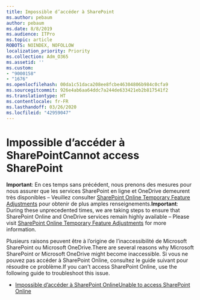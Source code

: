 ```yaml
---
title: Impossible d’accéder à SharePoint
ms.author: pebaum
author: pebaum
ms.date: 8/8/2019
ms.audience: ITPro
ms.topic: article
ROBOTS: NOINDEX, NOFOLLOW
localization_priority: Priority
ms.collection: Adm_O365
ms.assetid: ''
ms.custom:
- "9000158"
- "1676"
ms.openlocfilehash: 00da1c51daca208ee8fcbe46304806b984c0cfa9
ms.sourcegitcommit: 926e4ab6aa64ddc7a244de633421eb2b817541f2
ms.translationtype: HT
ms.contentlocale: fr-FR
ms.lasthandoff: 03/26/2020
ms.locfileid: "42959047"
---
```

# <a name="cannot-access-sharepoint"></a><span data-ttu-id="4316c-102">Impossible d’accéder à SharePoint</span><span class="sxs-lookup"><span data-stu-id="4316c-102">Cannot access SharePoint</span></span>

<span data-ttu-id="4316c-103">**Important**: En ces temps sans précédent, nous prenons des mesures pour nous assurer que les services SharePoint en ligne et OneDrive demeurent très disponibles – Veuillez consulter [SharePoint Online Temporary Feature Adjustments](https://aka.ms/ODSPAdjustments) pour obtenir de plus amples renseignements.</span><span class="sxs-lookup"><span data-stu-id="4316c-103">**Important**: During these unprecedented times, we are taking steps to ensure that SharePoint Online and OneDrive services remain highly available – Please visit [SharePoint Online Temporary Feature Adjustments](https://aka.ms/ODSPAdjustments) for more information.</span></span>

<span data-ttu-id="4316c-104">Plusieurs raisons peuvent être à l’origine de l’inaccessibilité de Microsoft SharePoint ou Microsoft OneDrive.</span><span class="sxs-lookup"><span data-stu-id="4316c-104">There are several reasons why Microsoft SharePoint or Microsoft OneDrive might become inaccessible.</span></span> <span data-ttu-id="4316c-105">Si vous ne pouvez pas accéder à SharePoint Online, consultez le guide suivant pour résoudre ce problème.</span><span class="sxs-lookup"><span data-stu-id="4316c-105">If you can't access SharePoint Online, use the following guide to troubleshoot this issue.</span></span>

- [<span data-ttu-id="4316c-106">Impossible d’accéder à SharePoint Online</span><span class="sxs-lookup"><span data-stu-id="4316c-106">Unable to access SharePoint Online</span></span>](https://docs.microsoft.com/sharepoint/troubleshoot/sharing-and-permissions/sharepoint-online-inaccessible)
